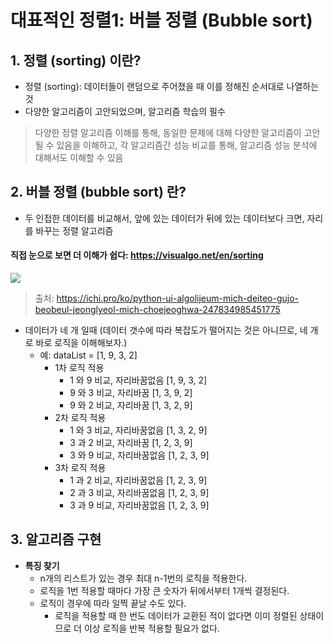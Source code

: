 # 대표적인 정렬1: 버블 정렬 (Bubble sort) 

## 1. 정렬 (sorting) 이란?
- 정렬 (sorting): 데이터들이 랜덤으로 주어졌을 때 이를 정해진 순서대로 나열하는 것
- 다양한 알고리즘이 고안되었으며, 알고리즘 학습의 필수

> 다양한 정렬 알고리즘 이해를 통해, 동일한 문제에 대해 다양한 알고리즘이 고안될 수 있음을 이해하고,
> 각 알고리즘간 성능 비교를 통해, 알고리즘 성능 분석에 대해서도 이해할 수 있음

## 2. 버블 정렬 (bubble sort) 란?
- 두 인접한 데이터를 비교해서, 앞에 있는 데이터가 뒤에 있는 데이터보다 크면, 자리를 바꾸는 정렬 알고리즘

#### 직접 눈으로 보면 더 이해가 쉽다: https://visualgo.net/en/sorting

<img src="https://ichi.pro/assets/images/max/724/1*iAZJF0JvQrFDnDxri88bGQ.gif" />

> 출처: https://ichi.pro/ko/python-ui-algolijeum-mich-deiteo-gujo-beobeul-jeonglyeol-mich-choejeoghwa-247834985451775

* 데이터가 네 개 일때 (데이터 갯수에 따라 복잡도가 떨어지는 것은 아니므로, 네 개로 바로 로직을 이해해보자.)
    - 예: dataList = [1, 9, 3, 2]
        - 1차 로직 적용
            - 1 와 9 비교, 자리바꿈없음 [1, 9, 3, 2]
            - 9 와 3 비교, 자리바꿈 [1, 3, 9, 2]
            - 9 와 2 비교, 자리바꿈 [1, 3, 2, 9]
        - 2차 로직 적용
            - 1 와 3 비교, 자리바꿈없음 [1, 3, 2, 9]
            - 3 과 2 비교, 자리바꿈 [1, 2, 3, 9]
            - 3 와 9 비교, 자리바꿈없음 [1, 2, 3, 9]
        - 3차 로직 적용
            - 1 과 2 비교, 자리바꿈없음 [1, 2, 3, 9]
            - 2 과 3 비교, 자리바꿈없음 [1, 2, 3, 9]
            - 3 과 9 비교, 자리바꿈없음 [1, 2, 3, 9]
## 3. 알고리즘 구현
* **특징 찾기**
    - n개의 리스트가 있는 경우 최대 n-1번의 로직을 적용한다.
    - 로직을 1번 적용할 때마다 가장 큰 숫자가 뒤에서부터 1개씩 결정된다.
    - 로직이 경우에 따라 일찍 끝날 수도 있다. 
      - 로직을 적용할 때 한 번도 데이터가 교환된 적이 없다면 이미 정렬된 상태이므로 더 이상 로직을 반복 적용할 필요가 없다.
      